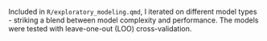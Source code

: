 Included in `R/exploratory_modeling.qmd`, I iterated on different model types - striking a blend between model complexity and performance. The models were tested with leave-one-out (LOO) cross-validation.
